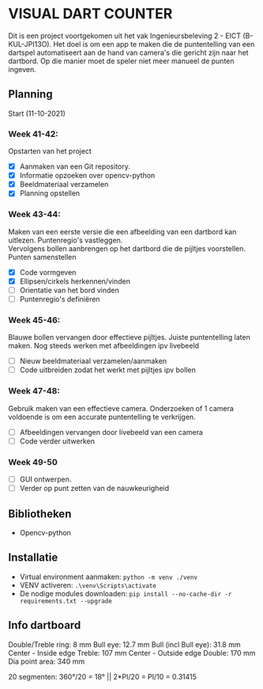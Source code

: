 # VISUAL DART COUNTER  
Dit is een project voortgekomen uit het vak Ingenieursbeleving 2 - EICT (B-KUL-JPI13O). Het doel is om een app te maken die de puntentelling van een dartspel automatiseert aan de hand van camera's die gericht zijn naar het dartbord. Op die manier moet de speler niet meer manueel de punten ingeven.

## Planning  
Start (11-10-2021)  
### Week 41-42:  
Opstarten van het project  
- [x] Aanmaken van een Git repository.  
- [x] Informatie opzoeken over opencv-python
- [x] Beeldmateriaal verzamelen  
- [x] Planning opstellen

### Week 43-44:
Maken van een eerste versie die een afbeelding van een dartbord kan uitlezen. Puntenregio's vastleggen.  
Vervolgens bollen aanbrengen op het dartbord die de pijltjes voorstellen.   
Punten samenstellen
- [x] Code vormgeven
- [x] Ellipsen/cirkels herkennen/vinden
- [ ] Orientatie van het bord vinden
- [ ] Puntenregio's definiëren

### Week 45-46:  
Blauwe bollen vervangen door effectieve pijltjes. Juiste puntentelling laten maken. Nog steeds werken met afbeeldingen ipv livebeeld
- [ ] Nieuw beeldmateriaal verzamelen/aanmaken
- [ ] Code uitbreiden zodat het werkt met pijltjes ipv bollen
  
### Week 47-48:
Gebruik maken van een effectieve camera. Onderzoeken of 1 camera voldoende is om een accurate puntentelling te verkrijgen. 
- [ ] Afbeeldingen vervangen door livebeeld van een camera
- [ ] Code verder uitwerken

### Week 49-50
- [ ] GUI ontwerpen. 
- [ ] Verder op punt zetten van de nauwkeurigheid

## Bibliotheken  
* Opencv-python  

## Installatie  
* Virtual environment aanmaken: `python -m venv ./venv`
* VENV activeren: `.\venv\Scripts\activate`
* De nodige modules downloaden: `pip install --no-cache-dir -r requirements.txt --upgrade`  

## Info dartboard
Double/Treble ring: 8 mm
Bull eye: 12.7 mm
Bull (incl Bull eye): 31.8 mm
Center - Inside edge Treble: 107 mm
Center - Outside edge Double: 170 mm
Dia point area: 340 mm

20 segmenten: 360°/20 = 18° || 2*PI/20 = PI/10 = 0.31415
